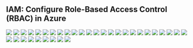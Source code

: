 ## IAM:  Configure Role-Based Access Control (RBAC) in Azure 

<img src="assets/images/iam role based access control 1.png">
<img src="assets/images/iam role based access control 2.png">
<img src="assets/images/iam role based access control 3.png">
<img src="assets/images/iam role based access control 4.png">
<img src="assets/images/iam role based access control 5.png">
<img src="assets/images/iam role based access control 6.png">
<img src="assets/images/iam role based access control 7.png">
<img src="assets/images/iam role based access control 8.png">
<img src="assets/images/iam role based access control 9.png">
<img src="assets/images/iam role based access control 10.png">
<img src="assets/images/iam role based access control 11.png">
<img src="assets/images/iam role based access control 12.png">
<img src="assets/images/iam role based access control 13.png">
<img src="assets/images/iam role based access control 14.png">
<img src="assets/images/iam role based access control 15.png">
<img src="assets/images/iam role based access control 16.png">
<img src="assets/images/iam role based access control 17.png">
<img src="assets/images/iam role based access control 18.png">
<img src="assets/images/iam role based access control 19.png">
<img src="assets/images/iam role based access control 20.png">
<img src="assets/images/iam role based access control 21.png">
<img src="assets/images/iam role based access control 22.png">
<img src="assets/images/iam role based access control 23.png">
<img src="assets/images/iam role based access control 24.png">
<img src="assets/images/iam role based access control 25.png">
<img src="assets/images/iam role based access control 26.png">
<img src="assets/images/iam role based access control 27.png">
<img src="assets/images/iam role based access control 28.png">
<img src="assets/images/iam role based access control 29.png">
<img src="assets/images/iam role based access control 30.png">
<img src="assets/images/iam role based access control 31.png">
<img src="assets/images/iam role based access control 32.png">
<img src="assets/images/iam role based access control 33.png">
<img src="assets/images/iam role based access control 34.png">

